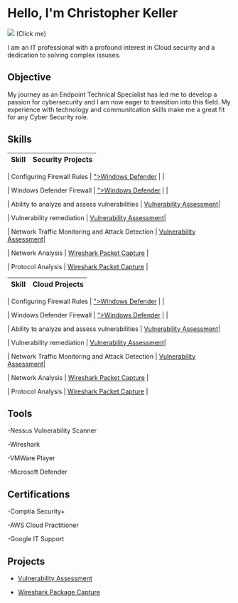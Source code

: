 # Hello, I'm Christopher Keller
<a href="https://www.linkedin.com/in/1914ckeller/"><img src="https://img.shields.io/badge/-LinkedIn-0072b1?&style=for-the-badge&logo=linkedin&logoColor=white" /></a>
(Click me)

I am an IT professional with a profound interest in Cloud security and a dedication to solving complex issuses.

## Objective

My journey as an Endpoint Technical Specialist has led me to develop a passion for cybersecurity and I am now eager to transition into this field. My experience with technology and communitcation skills make me a great fit for any Cyber Security role.

## Skills


| Skill                                         | Security Projects         |
|-----------------------------------------------|----------------------------|

| Configuring Firewall Rules | <a href="https://github.com/ckeller1914/Windows-Defender-and-Firewall">">Windows Defender</a>  |</a>  |

| Windows Defender Firewall | <a href="https://github.com/ckeller1914/Windows-Defender-and-Firewall">">Windows Defender</a>  |</a>  |

| Ability to analyze and assess vulnerabilities   | <a href="https://github.com/ckeller1914/Vulnerability-Assessment-with-Nessus">Vulnerability Assessment</a>|

| Vulnerability remediation  | <a href="https://github.com/ckeller1914/Vulnerability-Assessment-with-Nessus">Vulnerability Assessment</a>|

| Network Traffic Monitoring and Attack Detection | <a href="https://github.com/ckeller1914/Vulnerability-Assessment-with-Nessus">Vulnerability Assessment</a>|

| Network Analysis   |   <a href="https://github.com/ckeller1914/WiresharkPackageCapture">Wireshark Packet Capture</a>  |

| Protocol Analysis     |  <a href="https://github.com/ckeller1914/WiresharkPackageCapture">Wireshark Packet Capture</a>  |

| Skill                                         | Cloud Projects         |
|-----------------------------------------------|----------------------------|

| Configuring Firewall Rules | <a href="https://github.com/ckeller1914/Windows-Defender-and-Firewall">">Windows Defender</a>  |</a>  |

| Windows Defender Firewall | <a href="https://github.com/ckeller1914/Windows-Defender-and-Firewall">">Windows Defender</a>  |</a>  |

| Ability to analyze and assess vulnerabilities   | <a href="https://github.com/ckeller1914/Vulnerability-Assessment-with-Nessus">Vulnerability Assessment</a>|

| Vulnerability remediation  | <a href="https://github.com/ckeller1914/Vulnerability-Assessment-with-Nessus">Vulnerability Assessment</a>|

| Network Traffic Monitoring and Attack Detection | <a href="https://github.com/ckeller1914/Vulnerability-Assessment-with-Nessus">Vulnerability Assessment</a>|

| Network Analysis   |   <a href="https://github.com/ckeller1914/WiresharkPackageCapture">Wireshark Packet Capture</a>  |

| Protocol Analysis     |  <a href="https://github.com/ckeller1914/WiresharkPackageCapture">Wireshark Packet Capture</a>  |


## Tools
-Nessus Vulnerability Scanner

-Wireshark

-VMWare Player

-Microsoft Defender



## Certifications

-Comptia Security+

-AWS Cloud Practitioner

-Google IT Support


## Projects
- <a href="https://github.com/ckeller1914/Vulnerability-Assessment-with-Nessus">Vulnerability Assessment</a>

- <a href="https://github.com/ckeller1914/WiresharkPackageCapture">Wireshark Package Capture</a>


